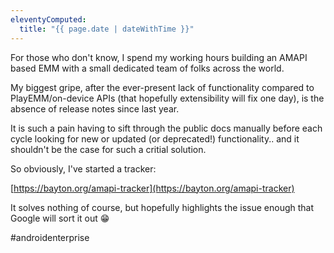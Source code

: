 ```yaml
---
eleventyComputed:
  title: "{{ page.date | dateWithTime }}"
---
```

For those who don't know, I spend my working hours building an AMAPI based EMM with a small dedicated team of folks across the world.

My biggest gripe, after the ever-present lack of functionality compared to PlayEMM/on-device APIs (that hopefully extensibility will fix one day), is the absence of release notes since last year.

It is such a pain having to sift through the public docs manually before each cycle looking for new or updated (or deprecated!) functionality.. and it shouldn't be the case for such a critial solution.

So obviously, I've started a tracker:

[https://bayton.org/amapi-tracker](https://bayton.org/amapi-tracker)

It solves nothing of course, but hopefully highlights the issue enough that Google will sort it out 😁

#androidenterprise
